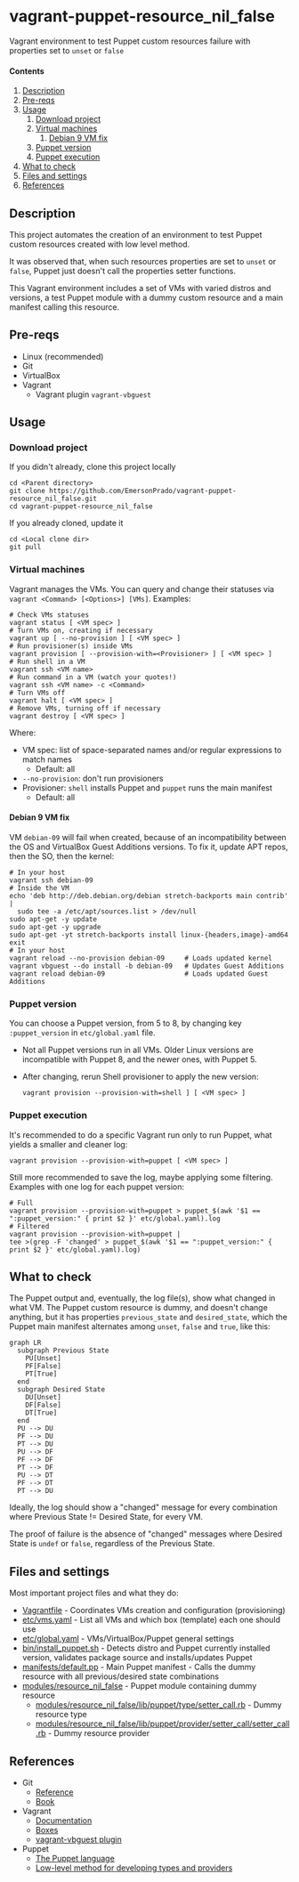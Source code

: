 # vagrant-puppet-resource_nil_false

Vagrant environment to test Puppet custom resources failure with properties set to `unset` or `false`

#### Contents

1. [Description](#description)
1. [Pre-reqs](#pre-reqs)
1. [Usage](#usage)
    1. [Download project](#download-project)
    1. [Virtual machines](#virtual-machines)
        1. [Debian 9 VM fix](#debian-9-vm-fix)
    1. [Puppet version](#puppet-version)
    1. [Puppet execution](#puppet-execution)
1. [What to check](#what-to-check)
1. [Files and settings](#files-and-settings)
1. [References](#references)

## Description

This project automates the creation of an environment to test Puppet custom resources created with low level method.

It was observed that, when such resources properties are set to `unset` or `false`, Puppet just doesn't call the properties setter functions.

This Vagrant environment includes a set of VMs with varied distros and versions, a test Puppet module with a dummy custom resource and a main manifest calling this resource.

## Pre-reqs

- Linux (recommended)
- Git
- VirtualBox
- Vagrant
    - Vagrant plugin `vagrant-vbguest`

## Usage

### Download project

If you didn't already, clone this project locally

```Shell
cd <Parent directory>
git clone https://github.com/EmersonPrado/vagrant-puppet-resource_nil_false.git
cd vagrant-puppet-resource_nil_false
```

If you already cloned, update it

```Shell
cd <Local clone dir>
git pull
```

### Virtual machines

Vagrant manages the VMs. You can query and change their statuses via `vagrant <Command> [<Options>] [VMs]`. Examples:


```Shell
# Check VMs statuses
vagrant status [ <VM spec> ]
# Turn VMs on, creating if necessary
vagrant up [ --no-provision ] [ <VM spec> ]
# Run provisioner(s) inside VMs
vagrant provision [ --provision-with=<Provisioner> ] [ <VM spec> ]
# Run shell in a VM
vagrant ssh <VM name>
# Run command in a VM (watch your quotes!)
vagrant ssh <VM name> -c <Command>
# Turn VMs off
vagrant halt [ <VM spec> ]
# Remove VMs, turning off if necessary
vagrant destroy [ <VM spec> ]
```

Where:
- VM spec: list of space-separated names and/or regular expressions to match names
    - Default: all
- `--no-provision`: don't run provisioners
- Provisioner: `shell` installs Puppet and `puppet` runs the main manifest
    - Default: all

#### Debian 9 VM fix

VM `debian-09` will fail when created, because of an incompatibility between the OS and VirtualBox Guest Additions versions. To fix it, update APT repos, then the SO, then the kernel:

```Shell
# In your host
vagrant ssh debian-09
# Inside the VM
echo 'deb http://deb.debian.org/debian stretch-backports main contrib' |
  sudo tee -a /etc/apt/sources.list > /dev/null
sudo apt-get -y update
sudo apt-get -y upgrade
sudo apt-get -yt stretch-backports install linux-{headers,image}-amd64
exit
# In your host
vagrant reload --no-provision debian-09     # Loads updated kernel
vagrant vbguest --do install -b debian-09   # Updates Guest Additions
vagrant reload debian-09                    # Loads updated Guest Additions
```

### Puppet version

You can choose a Puppet version, from 5 to 8, by changing key `:puppet_version` in `etc/global.yaml` file.
- Not all Puppet versions run in all VMs. Older Linux versions are incompatible with Puppet 8, and the newer ones, with Puppet 5.
- After changing, rerun Shell provisioner to apply the new version:

    ```Shell
    vagrant provision --provision-with=shell ] [ <VM spec> ]
    ```

### Puppet execution

It's recommended to do a specific Vagrant run only to run Puppet, what yields a smaller and cleaner log:

```Shell
vagrant provision --provision-with=puppet [ <VM spec> ]
```

Still more recommended to save the log, maybe applying some filtering. Examples with one log for each puppet version:

```Shell
# Full
vagrant provision --provision-with=puppet > puppet_$(awk '$1 == ":puppet_version:" { print $2 }' etc/global.yaml).log
# Filtered
vagrant provision --provision-with=puppet |
tee >(grep -F 'changed' > puppet_$(awk '$1 == ":puppet_version:" { print $2 }' etc/global.yaml).log)
```

## What to check

The Puppet output and, eventually, the log file(s), show what changed in what VM. The Puppet custom resource is dummy, and doesn't change anything, but it has properties `previous_state` and `desired_state`, which the Puppet main manifest alternates among `unset`, `false` and `true`, like this:

```mermaid
graph LR
  subgraph Previous State
    PU[Unset]
    PF[False]
    PT[True]
  end
  subgraph Desired State
    DU[Unset]
    DF[False]
    DT[True]
  end
  PU --> DU
  PF --> DU
  PT --> DU
  PU --> DF
  PF --> DF
  PT --> DF
  PU --> DT
  PF --> DT
  PT --> DU
```

Ideally, the log should show a "changed" message for every combination where Previous State != Desired State, for every VM.

The proof of failure is the absence of "changed" messages where Desired State is `undef` or `false`, regardless of the Previous State.

## Files and settings

Most important project files and what they do:
- [Vagrantfile](Vagrantfile) - Coordinates VMs creation and configuration (provisioning)
- [etc/vms.yaml](etc/vms.yaml) - List all VMs and which box (template) each one should use
- [etc/global.yaml](etc/global.yaml) - VMs/VirtualBox/Puppet general settings
- [bin/install_puppet.sh](bin/install_puppet.sh) - Detects distro and Puppet currently installed version, validates package source and installs/updates Puppet
- [manifests/default.pp](manifests/default.pp) - Main Puppet manifest - Calls the dummy resource with all previous/desired state combinations
- [modules/resource_nil_false](modules/resource_nil_false) - Puppet module containing dummy resource
    - [modules/resource_nil_false/lib/puppet/type/setter_call.rb](modules/resource_nil_false/lib/puppet/type/setter_call.rb) - Dummy resource type
    - [modules/resource_nil_false/lib/puppet/provider/setter_call/setter_call.rb](modules/resource_nil_false/lib/puppet/provider/setter_call/setter_call.rb) - Dummy resource provider

## References

- Git
    - [Reference](https://git-scm.com/docs)
    - [Book](https://git-scm.com/book/en/v2)
- Vagrant
    - [Documentation](https://developer.hashicorp.com/vagrant/docs)
    - [Boxes](https://app.vagrantup.com/boxes/search)
    - [vagrant-vbguest plugin](https://rubygems.org/gems/vagrant-vbguest/)
- Puppet
    - [The Puppet language](https://www.puppet.com/docs/puppet/8/puppet_language.html)
    - [Low-level method for developing types and providers](https://www.puppet.com/docs/puppet/8/types_and_providers_method.html)

